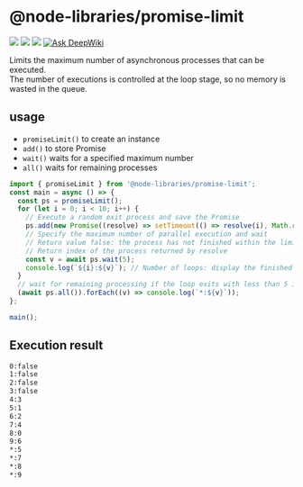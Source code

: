 # @node-libraries/promise-limit

[![](https://img.shields.io/npm/l/@node-libraries/promise-limit)](https://www.npmjs.com/package/@node-libraries/promise-limit)
[![](https://img.shields.io/npm/v/@node-libraries/promise-limit)](https://www.npmjs.com/package/@node-libraries/promise-limit)
[![](https://img.shields.io/npm/dw/@node-libraries/promise-limit)](https://www.npmjs.com/package/@node-libraries/promise-limit)
[![Ask DeepWiki](https://deepwiki.com/badge.svg)](https://deepwiki.com/SoraKumo001/promise-parallels)

Limits the maximum number of asynchronous processes that can be executed.  
The number of executions is controlled at the loop stage, so no memory is wasted in the queue.

## usage

- `promiseLimit()` to create an instance
- `add()` to store Promise
- `wait()` waits for a specified maximum number
- `all()` waits for remaining processes

```ts
import { promiseLimit } from '@node-libraries/promise-limit';
const main = async () => {
  const ps = promiseLimit();
  for (let i = 0; i < 10; i++) {
    // Execute a random exit process and save the Promise
    ps.add(new Promise((resolve) => setTimeout(() => resolve(i), Math.random() * 100)));
    // Specify the maximum number of parallel execution and wait
    // Return value false: the process has not finished within the limit
    // Return index of the process returned by resolve
    const v = await ps.wait(5);
    console.log(`${i}:${v}`); // Number of loops: display the finished function
  }
  // wait for remaining processing if the loop exits with less than 5 in parallel
  (await ps.all()).forEach((v) => console.log(`*:${v}`));
};

main();
```

## Execution result

```sh
0:false
1:false
2:false
3:false
4:3
5:1
6:2
7:4
8:0
9:6
*:5
*:7
*:8
*:9
```
